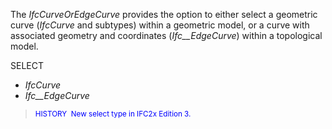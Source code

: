 The _IfcCurveOrEdgeCurve_ provides the option to either select a geometric curve (_IfcCurve_ and subtypes) within a geometric model, or a curve with associated geometry and coordinates (_Ifc__EdgeCurve_) within a topological model.


SELECT   
* _IfcCurve_ 
* _Ifc__EdgeCurve_

> <small> <font color="#0000ff">HISTORY&nbsp;
New select type in IFC2x Edition 3.</font><font color="#ff0000"><br>
  </font> </small>
